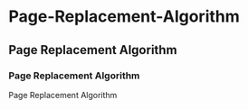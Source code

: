 # Page-Replacement-Algorithm
## Page Replacement Algorithm
### Page Replacement Algorithm
Page Replacement Algorithm
